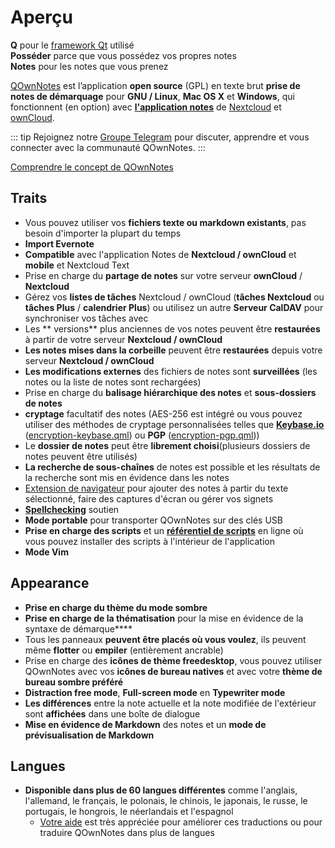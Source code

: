 # Aperçu

<template>
<v-carousel cycle show-arrows-on-hover>
  <v-carousel-item>
    <img src="/screenshots/screenshot.png" alt="Capture d'écran de QOwnNotes" />
    <div class="sheet">
      Modifiez vos notes avec la mise en évidence des démarques, les balises colorées et les sous-dossiers
    </div>
  </v-carousel-item>
  <v-carousel-item>
    <img src="/screenshots/screenshot-minimal.png" alt="Vue minimale" />
    <div class="sheet">
      Interface utilisateur par défaut minimale qui peut être supprimée encore plus
    </div>
  </v-carousel-item>
  <v-carousel-item>
    <img src="/screenshots/screenshot-vertical.png" alt="Vue verticale" />
    <div class="sheet">
      Affichez vos notes dans une vue de démarque verticale en déplaçant les panneaux
    </div>
  </v-carousel-item>
  <v-carousel-item>
    <img src="/screenshots/screenshot-portable-mode.png" alt="Mode portable" />
    <div class="sheet">
      Mode portable pour clés USB
    </div>
  </v-carousel-item>
  <v-carousel-item>
    <img src="/screenshots/screenshot-1col.png" alt="Une colonne" />
    <div class="sheet">
      Tous les panneaux peuvent être placés où vous le souhaitez
    </div>
  </v-carousel-item>
  <v-carousel-item>
    <img src="/screenshots/screenshot-darkmode.png" alt="screenshot darkmode" />
    <div class="sheet">
      Mode sombre
    </div>
  </v-carousel-item>
  <v-carousel-item>
    <img src="/screenshots/screenshot-distraction-free-mode.png" alt="screenshot-distraction-free-mode" />
    <div class="sheet">
      Mode sans distractions
    </div>
  </v-carousel-item>
  <v-carousel-item>
    <img src="/screenshots/screenshot-encrypted-note-decrypted.png" alt="Remarque cryptage" />
    <div class="sheet">
      Chiffrement facultatif des notes AES (également scriptable)
    </div>
  </v-carousel-item>
  <v-carousel-item>
    <img src="/screenshots/screenshot-encrypted-note.png" alt="Note cryptée" />
    <div class="sheet">
      Les notes chiffrées sont toujours du texte
    </div>
  </v-carousel-item>
  <v-carousel-item>
    <img src="/screenshots/screenshot-diff.png" alt="screenshot diff" />
    <div class="sheet">
      Afficher la différence entre les notes lorsqu'elles ont été modifiées en externe
    </div>
  </v-carousel-item>
  <v-carousel-item>
    <img src="/screenshots/screenshot-export-print.png" alt="screenshot-export-print" />
    <div class="sheet">
      Note PDF export and printing
    </div>
  </v-carousel-item>
  <v-carousel-item>
    <img src="/screenshots/screenshot-freedesktop-theme.png" alt="screenshot-freedesktop-theme" />
    <div class="sheet">
      Icons via Freedesktop theme
    </div>
  </v-carousel-item>
  <v-carousel-item>
    <img src="/screenshots/screenshot-other-workspace.png" alt="screenshot-other-workspace" />
    <div class="sheet">
      Vous pouvez avoir différents espaces de travail
    </div>
  </v-carousel-item>
  <v-carousel-item>
    <img src="/screenshots/screenshot-qml.png" alt="screenshot-qml" />
    <div class="sheet">
      Scriptable
    </div>
  </v-carousel-item>
  <v-carousel-item>
    <img src="/screenshots/screenshot-russian.png" alt="screenshot-russian" />
    <div class="sheet">
      Traduit dans de nombreuses langues
    </div>
  </v-carousel-item>
  <v-carousel-item>
    <img src="/screenshots/screenshot-search-in-all-notes.png" alt="screenshot-search-in-all-notes" />
    <div class="sheet">
      Rechercher dans toutes les notes
    </div>
  </v-carousel-item>
  <v-carousel-item>
    <img src="/screenshots/screenshot-search-in-current-note.png" alt="screenshot-search-in-current-note" />
    <div class="sheet">
      Rechercher dans la note actuelle
    </div>
  </v-carousel-item>
  <v-carousel-item>
    <img src="/screenshots/screenshot-settings-note-folders.png" alt="screenshot-settings-note-folders" />
    <div class="sheet">
      Capable d'utiliser plusieurs dossiers de notes
    </div>
  </v-carousel-item>
  <v-carousel-item>
    <img src="/screenshots/screenshot-todo.png" alt="screenshot-todo" />
    <div class="sheet">
      Gérez vos listes Todo via CalDAV
    </div>
  </v-carousel-item>
  <v-carousel-item>
    <img src="/screenshots/screenshot-trash.png" alt="screenshot-trash" />
    <div class="sheet">
      Gérez les notes mises à la corbeille sur votre serveur Nextcloud
    </div>
  </v-carousel-item>
  <v-carousel-item>
    <img src="/screenshots/screenshot-versioning.png" alt="screenshot-versioning" />
    <div class="sheet">
      Gérez vos versions de notes sur votre serveur Nextcloud
    </div>
  </v-carousel-item>
</v-carousel>
</template>

<v-divider />

**Q** pour le [framework Qt](https://www.qt.io/) utilisé   
**Posséder** parce que vous possédez vos propres notes   
**Notes** pour les notes que vous prenez

<v-divider />

[QOwnNotes](https://www.qownnotes.org/) est l’application **open source** (GPL) en texte brut **prise de notes de démarquage** pour **GNU / Linux**, **Mac OS X** et **Windows**, qui fonctionnent (en option) avec [**l'application notes**](https://github.com/nextcloud/notes) de [Nextcloud](https://nextcloud.com/) et [ownCloud](https://owncloud.org/).

::: tip
Rejoignez notre [Groupe Telegram](https://t.me/QOwnNotes) pour discuter, apprendre et vous connecter avec la communauté QOwnNotes.
:::

[Comprendre le concept de QOwnNotes](concept.md)

## Traits
- Vous pouvez utiliser vos **fichiers texte ou markdown existants**, pas besoin d'importer la plupart du temps
- **Import Evernote**
- **Compatible** avec l'application Notes de **Nextcloud / ownCloud** et **mobile** et Nextcloud Text
- Prise en charge du **partage de notes** sur votre serveur **ownCloud** / **Nextcloud**
- Gérez vos **listes de tâches** Nextcloud / ownCloud  (**tâches Nextcloud** ou **tâches Plus** / **calendrier Plus**) ou utilisez un autre **Serveur CalDAV** pour synchroniser vos tâches avec
- Les ** versions** plus anciennes de vos notes peuvent être **restaurées** à partir de votre serveur **Nextcloud / ownCloud**
- **Les notes mises dans la corbeille** peuvent être **restaurées** depuis votre serveur **Nextcloud / ownCloud**
- **Les modifications externes** des fichiers de notes sont **surveillées** (les notes ou la liste de notes sont rechargées)
- Prise en charge du **balisage hiérarchique des notes** et **sous-dossiers de notes**
- **cryptage** facultatif des notes (AES-256 est intégré ou vous pouvez utiliser des méthodes de cryptage personnalisées telles que **[Keybase.io](https://keybase.io/)** ([encryption-keybase.qml](https://github.com/pbek/QOwnNotes/blob/develop/doc/scripting/encryption-keybase.qml)) ou **PGP** ([encryption-pgp.qml](https://github.com/pbek/QOwnNotes/blob/develop/doc/scripting/encryption-pgp.qml)))
- Le **dossier de notes** peut être **librement choisi**(plusieurs dossiers de notes peuvent être utilisés)
- **La recherche de sous-chaînes** de notes est possible et les résultats de la recherche sont mis en évidence dans les notes
- [Extension de navigateur](browser-extension.md) pour ajouter des notes à partir du texte sélectionné, faire des captures d'écran ou gérer vos signets
- [**Spellchecking**](../editor/spellchecking.md) soutien
- **Mode portable** pour transporter QOwnNotes sur des clés USB
- **Prise en charge des scripts** et un [**référentiel de scripts**](https://github.com/qownnotes/scripts) en ligne où vous pouvez installer des scripts à l'intérieur de l'application
- **Mode Vim**


## Appearance
- **Prise en charge du thème du mode sombre**
- **Prise en charge de la thématisation** pour la mise en évidence de la syntaxe de démarque****
- Tous les panneaux **peuvent être placés où vous voulez**, ils peuvent même **flotter** ou **empiler** (entièrement ancrable)
- Prise en charge des **icônes de thème freedesktop**, vous pouvez utiliser QOwnNotes avec vos **icônes de bureau natives** et avec votre **thème de bureau sombre préféré**
- **Distraction free mode**, **Full-screen mode** en **Typewriter mode**
- **Les différences** entre la note actuelle et la note modifiée de l'extérieur sont **affichées** dans une boîte de dialogue
- **Mise en évidence de Markdown** des notes et un **mode de prévisualisation de Markdown**

## Langues
- **Disponible dans plus de 60 langues différentes** comme l'anglais, l'allemand, le français, le polonais, le chinois, le japonais, le russe, le portugais, le hongrois, le néerlandais et l'espagnol
  - [Votre aide](../contributing/translation.md) est très appréciée pour améliorer ces traductions ou pour traduire QOwnNotes dans plus de langues

<style>
.sheet {
  position: absolute;
  bottom: 50px;
  background-color: rgba(0,0,0, 0.5);
  color: white;
  text-align: center;
  display: flex;
  align-items:center;
  justify-content:center;
  height: 50px;
  width: 100%;
}

.v-window__next {
  right: 0;
}

@media (max-width: 500px) {
  .v-carousel {
    height: 400px!important;
  }
}

@media (max-width: 350px) {
  .v-carousel {
    height: 250px!important;
  }
}

@media (max-width: 200px) {
  .v-carousel {
    height: 150px!important;
  }
}
</style>

